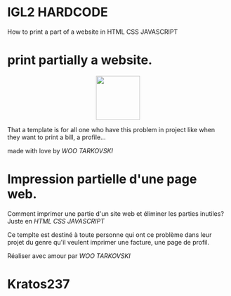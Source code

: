 
#           IGL2 HARDCODE

How to print a part of a website in HTML CSS JAVASCRIPT
#  print partially a website.
<center><img src="https://tr4.cbsistatic.com/hub/i/2015/12/10/41ab1afb-d31f-4419-9c26-aa721c0a3eec/androidprintinghero.jpg" style="width:100px; height:100px;"></center>

That a template is for all one who have this problem in project like when they want to print a bill, a profile...

made with love by  _WOO TARKOVSKI_

#  Impression partielle d'une page web.

Comment imprimer une partie d'un site web et éliminer les parties inutiles? Juste en *HTML CSS JAVASCRIPT*

Ce templte est destiné à toute personne qui ont ce problème dans leur projet du genre qu'il veulent imprimer une facture, une page de profil.

Réaliser avec amour par _WOO TARKOVSKI_ 

  # Kratos237 
